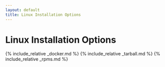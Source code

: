 ```yaml
---
layout: default
title: Linux Installation Options
---
```


# Linux Installation Options

{% include_relative _docker.md %}
{% include_relative _tarball.md %}
{% include_relative _rpms.md %}
